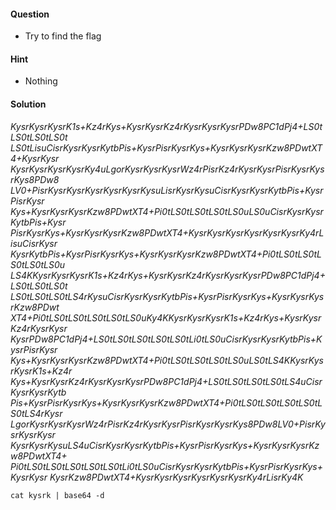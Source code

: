 #### Question
 * Try to find the flag

#### Hint
 * Nothing

#### Solution
 *KysrKysrKysrK1s+Kz4rKys+KysrKysrKz4rKysrKysrKysrPDw8PC1dPj4+LS0tLS0tLS0tLS0t
LS0tLisuCisrKysrKysrKytbPis+KysrPisrKysrKys+KysrKysrKysrKzw8PDwtXT4+KysrKysr
KysrKysrKysrKysrKy4uLgorKysrKysrKysrWz4rPisrKz4rKysrKysrPisrKysrKysrKys8PDw8
LV0+PisrKysrKysrKysrKysrKysrKysuLisrKysrKysuCisrKysrKysrKytbPis+KysrPisrKysr
Kys+KysrKysrKysrKzw8PDwtXT4+Pi0tLS0tLS0tLS0tLS0uLS0uCisrKysrKysrKytbPis+Kysr
PisrKysrKys+KysrKysrKysrKzw8PDwtXT4+KysrKysrKysrKysrKysrKysrKy4rLisuCisrKysr
KysrKytbPis+KysrPisrKysrKys+KysrKysrKysrKzw8PDwtXT4+Pi0tLS0tLS0tLS0tLS0tLS0u
LS4KKysrKysrKysrK1s+Kz4rKys+KysrKysrKz4rKysrKysrKysrPDw8PC1dPj4+LS0tLS0tLS0t
LS0tLS0tLS0tLS4rKysuCisrKysrKysrKytbPis+KysrPisrKysrKys+KysrKysrKysrKzw8PDwt
XT4+Pi0tLS0tLS0tLS0tLS0tLS0uKy4KKysrKysrKysrK1s+Kz4rKys+KysrKysrKz4rKysrKysr
KysrPDw8PC1dPj4+LS0tLS0tLS0tLS0tLS0tLi0tLS0uCisrKysrKysrKytbPis+KysrPisrKysr
Kys+KysrKysrKysrKzw8PDwtXT4+Pi0tLS0tLS0tLS0tLS0uLS0tLS4KKysrKysrKysrK1s+Kz4r
Kys+KysrKysrKz4rKysrKysrKysrPDw8PC1dPj4+LS0tLS0tLS0tLS0tLS4uCisrKysrKysrKytb
Pis+KysrPisrKysrKys+KysrKysrKysrKzw8PDwtXT4+Pi0tLS0tLS0tLS0tLS0tLS0tLS4rKysr
LgorKysrKysrKysrWz4rPisrKz4rKysrKysrPisrKysrKysrKys8PDw8LV0+PisrKysrKysrKysr
KysrKysrKysuLS4uCisrKysrKysrKytbPis+KysrPisrKysrKys+KysrKysrKysrKzw8PDwtXT4+
Pi0tLS0tLS0tLS0tLS0tLS0tLi0tLS0uCisrKysrKysrKytbPis+KysrPisrKysrKys+KysrKysr
KysrKzw8PDwtXT4+KysrKysrKysrKysrKysrKysrKy4rLisrKy4K*

```cat kysrk | base64 -d```
